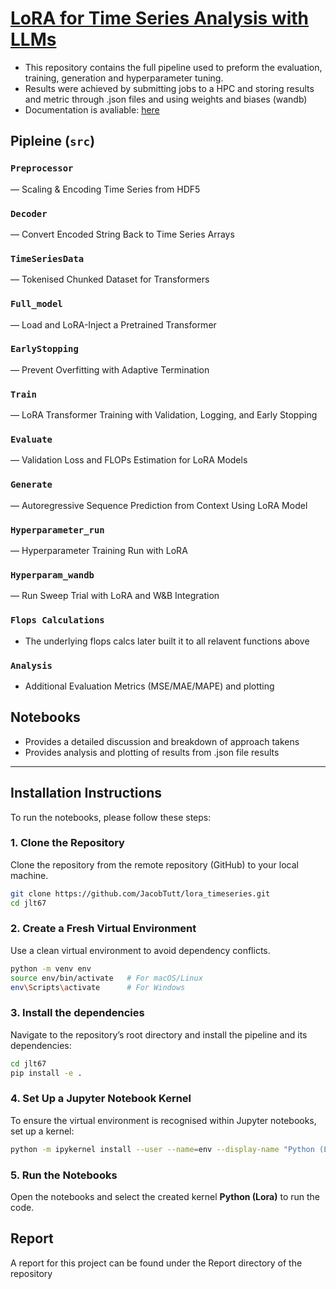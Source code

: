 # [LoRA for Time Series Analysis with LLMs](https://lora-timeseries.readthedocs.io/en/latest/)

- This repository contains the full pipeline used to preform the evaluation, training, generation and hyperparameter tuning.
- Results were achieved by submitting jobs to a HPC and storing results and metric through .json files and using weights and biases (wandb)
- Documentation is avaliable: [here](https://lora-timeseries.readthedocs.io/en/latest/)

## Pipleine (`src`)
### `Preprocessor` 
— Scaling & Encoding Time Series from HDF5
### `Decoder` 
— Convert Encoded String Back to Time Series Arrays
### `TimeSeriesData` 
— Tokenised Chunked Dataset for Transformers
### `Full_model` 
— Load and LoRA-Inject a Pretrained Transformer
### `EarlyStopping` 
— Prevent Overfitting with Adaptive Termination
### `Train` 
— LoRA Transformer Training with Validation, Logging, and Early Stopping
### `Evaluate` 
— Validation Loss and FLOPs Estimation for LoRA Models
### `Generate` 
— Autoregressive Sequence Prediction from Context Using LoRA Model
### `Hyperparameter_run` 
— Hyperparameter Training Run with LoRA
### `Hyperparam_wandb` 
— Run Sweep Trial with LoRA and W&B Integration
### `Flops Calculations` 
- The underlying flops calcs later built it to all relavent functions above
### `Analysis` 
- Additional Evaluation Metrics (MSE/MAE/MAPE) and plotting

## Notebooks
- Provides a detailed discussion and breakdown of approach takens
- Provides analysis and plotting of results from .json file results

---

## Installation Instructions

To run the notebooks, please follow these steps:

### 1. Clone the Repository

Clone the repository from the remote repository (GitHub) to your local machine.

```bash
git clone https://github.com/JacobTutt/lora_timeseries.git
cd jlt67
```

### 2. Create a Fresh Virtual Environment
Use a clean virtual environment to avoid dependency conflicts.
```bash
python -m venv env
source env/bin/activate   # For macOS/Linux
env\Scripts\activate      # For Windows
```

### 3. Install the dependencies
Navigate to the repository’s root directory and install the pipeline and its dependencies:
```bash
cd jlt67
pip install -e .
```

### 4. Set Up a Jupyter Notebook Kernel
To ensure the virtual environment is recognised within Jupyter notebooks, set up a kernel:
```bash
python -m ipykernel install --user --name=env --display-name "Python (Lora)"
```

### 5. Run the Notebooks
Open the notebooks and select the created kernel **Python (Lora)** to run the code.

## Report
A report for this project can be found under the Report directory of the repository
